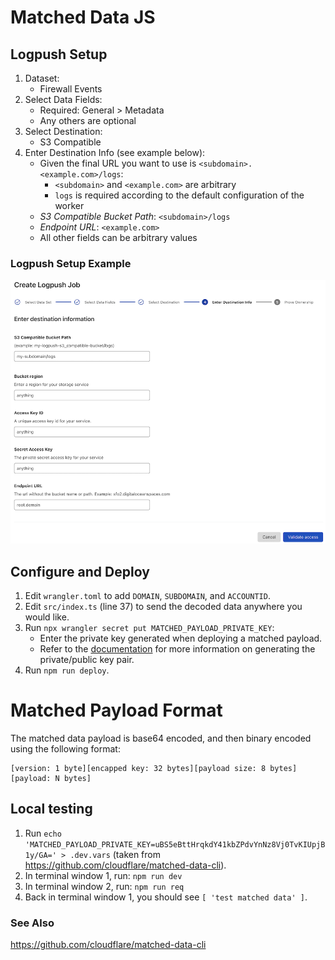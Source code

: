 # Matched Data JS

## Logpush Setup

1. Dataset:
   - Firewall Events
2. Select Data Fields:
   - Required: General > Metadata
   - Any others are optional
3. Select Destination:
   - S3 Compatible
4. Enter Destination Info (see example below):
   - Given the final URL you want to use is `<subdomain>.<example.com>/logs`:
     - `<subdomain>` and `<example.com>` are arbitrary
     - `logs` is required according to the default configuration of the worker
   - _S3 Compatible Bucket Path_: `<subdomain>/logs`
   - _Endpoint URL_: `<example.com>`
   - All other fields can be arbitrary values

### Logpush Setup Example

![destination-example.png](destination-example.png)

## Configure and Deploy

1. Edit `wrangler.toml` to add `DOMAIN`, `SUBDOMAIN`, and `ACCOUNTID`.
2. Edit `src/index.ts` (line 37) to send the decoded data anywhere you would like.
3. Run `npx wrangler secret put MATCHED_PAYLOAD_PRIVATE_KEY`:
   - Enter the private key generated when deploying a matched payload.
   - Refer to the [documentation](https://developers.cloudflare.com/waf/managed-rules/payload-logging/) for more information on generating the private/public key pair.
4. Run `npm run deploy`.

# Matched Payload Format

The matched data payload is base64 encoded, and then binary encoded using the following format:

```
[version: 1 byte][encapped key: 32 bytes][payload size: 8 bytes][payload: N bytes]
```

## Local testing

1. Run `echo 'MATCHED_PAYLOAD_PRIVATE_KEY=uBS5eBttHrqkdY41kbZPdvYnNz8Vj0TvKIUpjB1y/GA=' > .dev.vars` (taken from https://github.com/cloudflare/matched-data-cli).
2. In terminal window 1, run: `npm run dev`
3. In terminal window 2, run: `npm run req`
4. Back in terminal window 1, you should see `[ 'test matched data' ]`.

### See Also

https://github.com/cloudflare/matched-data-cli
